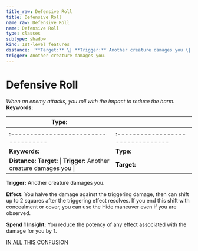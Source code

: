 ```yaml
---
title_raw: Defensive Roll
title: Defensive Roll
name_raw: Defensive Roll
name: Defensive Roll
type: classes
subtype: shadow
kind: 1st-level features
distance: '**Target:** \| **Trigger:** Another creature damages you \|'
trigger: Another creature damages you.
---
```


# Defensive Roll

*When an enemy attacks, you roll with the impact to reduce the harm.* **Keywords:**

| **Type:**                                                                 |                                   |
| ------------------------------------------------------------------------- | --------------------------------- |
|                                                                           |                                   |
| :-----------------------------------                                      | :-------------------------------- |
| **Keywords:**                                                             | **Type:**                         |
| **Distance:** **Target:** \| **Trigger:** Another creature damages you \| | **Target:**                       |

**Trigger:** Another creature damages you.

**Effect:** You halve the damage against the triggering damage, then can shift up to 2 squares after the triggering effect resolves. If you end this shift with concealment or cover, you can use the Hide maneuver even if you are observed.

**Spend 1 Insight:** You reduce the potency of any effect associated with the damage for you by 1.

[IN ALL THIS CONFUSION](./In%20All%20This%20Confusion.md)
